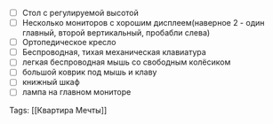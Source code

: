 - [ ] Стол с регулируемой высотой
- [ ] Несколько мониторов с хорошим дисплеем(наверное 2 - один главный, второй вертикальный, пробабли слева)
- [ ] Ортопедическое кресло
- [ ] Беспроводная, тихая механическая клавиатура
- [ ] легкая беспроводная мышь со свободным колёсиком
- [ ] большой коврик под мышь и клаву
- [ ] книжный шкаф
- [ ] лампа на главном мониторе

Tags:
[[Квартира Мечты]]

